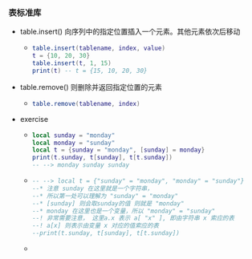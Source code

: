 ### 表标准库

- table.insert() 向序列中的指定位置插入一个元素。其他元素依次后移动

  - ```lua
    table.insert(tablename, index, value)
    t = {10, 20, 30}
    table.insert(t, 1, 15)
    print(t) -- t = {15, 10, 20, 30}
    ```
  
- table.remove() 则删除并返回指定位置的元素

  - ```lua
    table.remove(tablename, index)
    ```

- exercise

  - ```lua
    local sunday = "monday"
    local monday = "sunday"
    local t = {sunday = "monday", [sunday] = monday}
    print(t.sunday, t[sunday], t[t.sunday])
    -- --> monday sunday sunday
    ```

  - ```lua
    -- --> local t = {"sunday" = "monday", "monday" = "sunday"}
    --* 注意 sunday 在这里就是一个字符串，
    --* 所以第一处可以理解为 "sunday" = "monday"
    --* [sunday] 则会取sunday的值 则就是 "monday"
    --* monday 在这里也是一个变量，所以 "monday" = "sunday"
    --! 非常需要注意， 这里a.x 表示 a[ "x" ], 即由字符串 x 索应的表
    --! a[x] 则表示由变量 x 对应的值索应的表
    --print(t.sunday, t[sunday], t[t.sunday])
    ```

  - 





